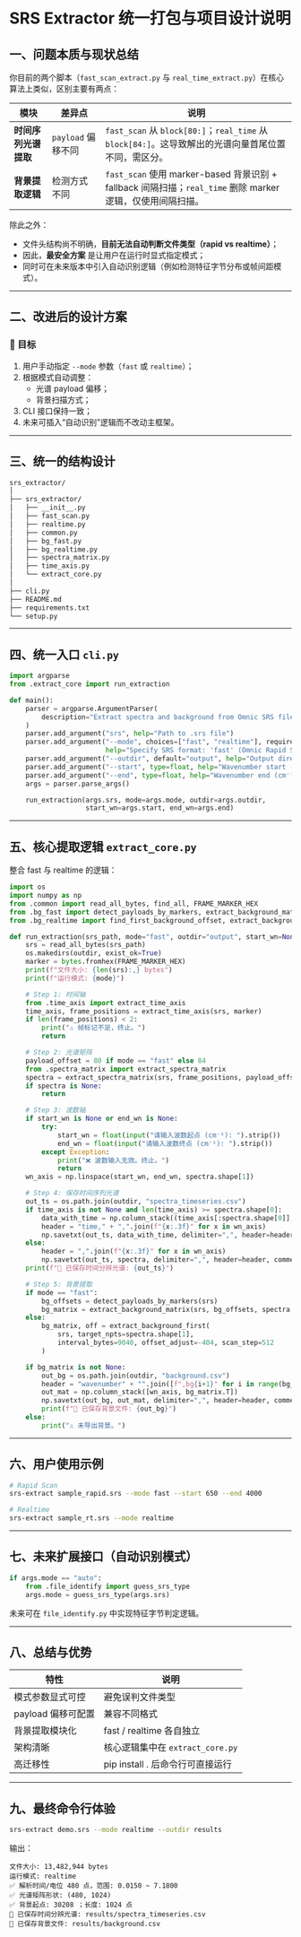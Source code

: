 # SRS Extractor 统一打包与项目设计说明

## 一、问题本质与现状总结

你目前的两个脚本（`fast_scan_extract.py` 与 `real_time_extract.py`）在核心算法上类似，区别主要有两点：

| 模块 | 差异点 | 说明 |
|------|----------|------|
| **时间序列光谱提取** | `payload` 偏移不同 | `fast_scan` 从 `block[80:]`；`real_time` 从 `block[84:]`。这导致解出的光谱向量首尾位置不同，需区分。 |
| **背景提取逻辑** | 检测方式不同 | `fast_scan` 使用 marker-based 背景识别 + fallback 间隔扫描；`real_time` 删除 marker 逻辑，仅使用间隔扫描。 |

除此之外：
- 文件头结构尚不明确，**目前无法自动判断文件类型（rapid vs realtime）**；
- 因此，**最安全方案** 是让用户在运行时显式指定模式；
- 同时可在未来版本中引入自动识别逻辑（例如检测特征字节分布或帧间距模式）。

---

## 二、改进后的设计方案

### 🎯 目标
1. 用户手动指定 `--mode` 参数（`fast` 或 `realtime`）；
2. 根据模式自动调整：
   - 光谱 payload 偏移；
   - 背景扫描方式；
3. CLI 接口保持一致；
4. 未来可插入“自动识别”逻辑而不改动主框架。

---

## 三、统一的结构设计

```bash
srs_extractor/
│
├── srs_extractor/
│   ├── __init__.py
│   ├── fast_scan.py
│   ├── realtime.py
│   ├── common.py
│   ├── bg_fast.py
│   ├── bg_realtime.py
│   ├── spectra_matrix.py
│   ├── time_axis.py
│   └── extract_core.py
│
├── cli.py
├── README.md
├── requirements.txt
└── setup.py
```

---

## 四、统一入口 `cli.py`

```python
import argparse
from .extract_core import run_extraction

def main():
    parser = argparse.ArgumentParser(
        description="Extract spectra and background from Omnic SRS files (Rapid Scan / Realtime)"
    )
    parser.add_argument("srs", help="Path to .srs file")
    parser.add_argument("--mode", choices=["fast", "realtime"], required=True,
                        help="Specify SRS format: 'fast' (Omnic Rapid Scan) or 'realtime'")
    parser.add_argument("--outdir", default="output", help="Output directory for results")
    parser.add_argument("--start", type=float, help="Wavenumber start (cm⁻¹)")
    parser.add_argument("--end", type=float, help="Wavenumber end (cm⁻¹)")
    args = parser.parse_args()

    run_extraction(args.srs, mode=args.mode, outdir=args.outdir,
                   start_wn=args.start, end_wn=args.end)
```

---

## 五、核心提取逻辑 `extract_core.py`

整合 fast 与 realtime 的逻辑：

```python
import os
import numpy as np
from .common import read_all_bytes, find_all, FRAME_MARKER_HEX
from .bg_fast import detect_payloads_by_markers, extract_background_matrix
from .bg_realtime import find_first_background_offset, extract_background_first

def run_extraction(srs_path, mode="fast", outdir="output", start_wn=None, end_wn=None):
    srs = read_all_bytes(srs_path)
    os.makedirs(outdir, exist_ok=True)
    marker = bytes.fromhex(FRAME_MARKER_HEX)
    print(f"文件大小: {len(srs):,} bytes")
    print(f"运行模式: {mode}")

    # Step 1: 时间轴
    from .time_axis import extract_time_axis
    time_axis, frame_positions = extract_time_axis(srs, marker)
    if len(frame_positions) < 2:
        print("⚠ 帧标记不足，终止。")
        return

    # Step 2: 光谱矩阵
    payload_offset = 80 if mode == "fast" else 84
    from .spectra_matrix import extract_spectra_matrix
    spectra = extract_spectra_matrix(srs, frame_positions, payload_offset)
    if spectra is None:
        return

    # Step 3: 波数轴
    if start_wn is None or end_wn is None:
        try:
            start_wn = float(input("请输入波数起点 (cm⁻¹): ").strip())
            end_wn = float(input("请输入波数终点 (cm⁻¹): ").strip())
        except Exception:
            print("❌ 波数输入无效。终止。")
            return
    wn_axis = np.linspace(start_wn, end_wn, spectra.shape[1])

    # Step 4: 保存时间序列光谱
    out_ts = os.path.join(outdir, "spectra_timeseries.csv")
    if time_axis is not None and len(time_axis) >= spectra.shape[0]:
        data_with_time = np.column_stack((time_axis[:spectra.shape[0]], spectra))
        header = "time," + ",".join(f"{x:.3f}" for x in wn_axis)
        np.savetxt(out_ts, data_with_time, delimiter=",", header=header, comments="")
    else:
        header = ",".join(f"{x:.3f}" for x in wn_axis)
        np.savetxt(out_ts, spectra, delimiter=",", header=header, comments="")
    print(f"📄 已保存时间分辨光谱: {out_ts}")

    # Step 5: 背景提取
    if mode == "fast":
        bg_offsets = detect_payloads_by_markers(srs)
        bg_matrix = extract_background_matrix(srs, bg_offsets, spectra.shape[1])
    else:
        bg_matrix, off = extract_background_first(
            srs, target_npts=spectra.shape[1],
            interval_bytes=9040, offset_adjust=-404, scan_step=512
        )

    if bg_matrix is not None:
        out_bg = os.path.join(outdir, "background.csv")
        header = "wavenumber" + "".join([f",bg{i+1}" for i in range(bg_matrix.shape[0])])
        out_mat = np.column_stack([wn_axis, bg_matrix.T])
        np.savetxt(out_bg, out_mat, delimiter=",", header=header, comments="")
        print(f"📄 已保存背景文件: {out_bg}")
    else:
        print("⚠ 未导出背景。")
```

---

## 六、用户使用示例

```bash
# Rapid Scan
srs-extract sample_rapid.srs --mode fast --start 650 --end 4000

# Realtime
srs-extract sample_rt.srs --mode realtime
```

---

## 七、未来扩展接口（自动识别模式）

```python
if args.mode == "auto":
    from .file_identify import guess_srs_type
    args.mode = guess_srs_type(args.srs)
```

未来可在 `file_identify.py` 中实现特征字节判定逻辑。

---

## 八、总结与优势

| 特性 | 说明 |
|------|------|
| 模式参数显式可控 | 避免误判文件类型 |
| payload 偏移可配置 | 兼容不同格式 |
| 背景提取模块化 | fast / realtime 各自独立 |
| 架构清晰 | 核心逻辑集中在 `extract_core.py` |
| 高迁移性 | pip install . 后命令行可直接运行 |

---

## 九、最终命令行体验

```bash
srs-extract demo.srs --mode realtime --outdir results
```

输出：
```
文件大小: 13,482,944 bytes
运行模式: realtime
✅ 解析时间/电位 480 点，范围: 0.0150 ~ 7.1800
✅ 光谱矩阵形状: (480, 1024)
✅ 背景起点: 30208 ；长度: 1024 点
📄 已保存时间分辨光谱: results/spectra_timeseries.csv
📄 已保存背景文件: results/background.csv
```

